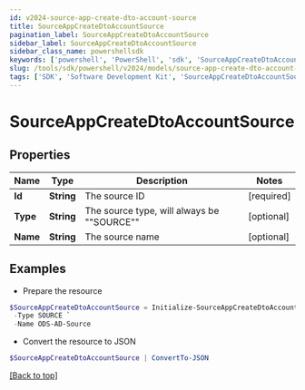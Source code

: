 ```yaml
---
id: v2024-source-app-create-dto-account-source
title: SourceAppCreateDtoAccountSource
pagination_label: SourceAppCreateDtoAccountSource
sidebar_label: SourceAppCreateDtoAccountSource
sidebar_class_name: powershellsdk
keywords: ['powershell', 'PowerShell', 'sdk', 'SourceAppCreateDtoAccountSource', 'V2024SourceAppCreateDtoAccountSource'] 
slug: /tools/sdk/powershell/v2024/models/source-app-create-dto-account-source
tags: ['SDK', 'Software Development Kit', 'SourceAppCreateDtoAccountSource', 'V2024SourceAppCreateDtoAccountSource']
---
```



# SourceAppCreateDtoAccountSource

## Properties

Name | Type | Description | Notes
------------ | ------------- | ------------- | -------------
**Id** | **String** | The source ID | [required]
**Type** | **String** | The source type, will always be ""SOURCE"" | [optional] 
**Name** | **String** | The source name | [optional] 

## Examples

- Prepare the resource
```powershell
$SourceAppCreateDtoAccountSource = Initialize-SourceAppCreateDtoAccountSource  -Id 2c9180827ca885d7017ca8ce28a000eb `
 -Type SOURCE `
 -Name ODS-AD-Source
```

- Convert the resource to JSON
```powershell
$SourceAppCreateDtoAccountSource | ConvertTo-JSON
```


[[Back to top]](#) 

